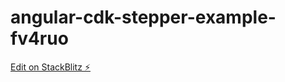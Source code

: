 # angular-cdk-stepper-example-fv4ruo

[Edit on StackBlitz ⚡️](https://stackblitz.com/edit/angular-cdk-stepper-example-fv4ruo)